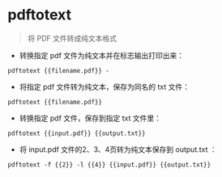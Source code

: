 # pdftotext

> 将 PDF 文件转成纯文本格式

- 转换指定 pdf 文件为纯文本并在标志输出打印出来：

`pdftotext {{filename.pdf}} -`

- 将指定 pdf 文件转为纯文本，保存为同名的 txt 文件：

`pdftotext {{filename.pdf}}`

- 转换指定 pdf 文件，保存到指定 txt 文件里：

`pdftotext {{input.pdf}} {{output.txt}}`

- 将 input.pdf 文件的2、3、4页转为纯文本保存到 output.txt ：

`pdftotext -f {{2}} -l {{4}} {{input.pdf}} {{output.txt}}`

[#]: contributors: ([李峰])